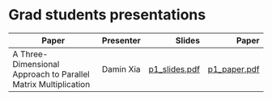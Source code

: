 # Grad students presentations

| Paper        | Presenter | Slides           | Paper |
| --------------- |------|-----------------:| -----------:|
| A Three-Dimensional Approach to Parallel Matrix Multiplication | Damin Xia | [p1_slides.pdf](p1_slides.pdf) |  [p1_paper.pdf](p1_paper.pdf)  |

